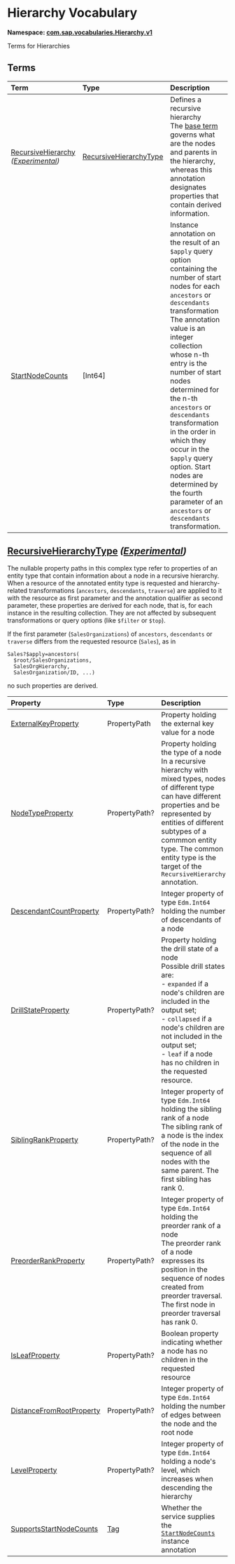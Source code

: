 # Hierarchy Vocabulary
**Namespace: [com.sap.vocabularies.Hierarchy.v1](Hierarchy.xml)**

Terms for Hierarchies


## Terms

Term|Type|Description
:---|:---|:----------
[RecursiveHierarchy](./Hierarchy.xml#L38:~:text=<Term%20Name="-,RecursiveHierarchy,-") *([Experimental](Common.md#Experimental))*|[RecursiveHierarchyType](#RecursiveHierarchyType)|<a name="RecursiveHierarchy"></a>Defines a recursive hierarchy<br>The [base term](https://oasis-tcs.github.io/odata-vocabularies/vocabularies/Org.OData.Aggregation.V1.html#RecursiveHierarchy) governs what are the nodes and parents in the hierarchy, whereas this annotation designates properties that contain derived information.
[StartNodeCounts](./Hierarchy.xml#L111:~:text=<Term%20Name="-,StartNodeCounts,-")|\[Int64\]|<a name="StartNodeCounts"></a>Instance annotation on the result of an `$apply` query option containing the number of start nodes for each `ancestors` or `descendants` transformation<br>The annotation value is an integer collection whose n-th entry is the number of start nodes determined for the n-th `ancestors` or `descendants` transformation in the order in which they occur in the `$apply` query option. Start nodes are determined by the fourth parameter of an `ancestors` or `descendants` transformation.

## <a name="RecursiveHierarchyType"></a>[RecursiveHierarchyType](./Hierarchy.xml#L46:~:text=<ComplexType%20Name="-,RecursiveHierarchyType,-") *([Experimental](Common.md#Experimental))*


The nullable property paths in this complex type refer to properties of an entity type that contain
information about a node in a recursive hierarchy. When a resource of the annotated entity type is requested
and hierarchy-related transformations (`ancestors`, `descendants`, `traverse`) are applied to it
with the resource as first parameter and the annotation qualifier as second parameter,
these properties are derived for each node, that is, for each instance in the resulting collection.
They are not affected by subsequent transformations or query options (like `$filter` or `$top`).

If the first parameter (`SalesOrganizations`) of `ancestors`, `descendants` or `traverse` differs from
the requested resource (`Sales`), as in
```
Sales?$apply=ancestors(
  $root/SalesOrganizations,
  SalesOrgHierarchy,
  SalesOrganization/ID, ...)
```
no such properties are derived.

Property|Type|Description
:-------|:---|:----------
[ExternalKeyProperty](./Hierarchy.xml#L66:~:text=<ComplexType%20Name="-,RecursiveHierarchyType,-")|PropertyPath|Property holding the external key value for a node
[NodeTypeProperty](./Hierarchy.xml#L69:~:text=<ComplexType%20Name="-,RecursiveHierarchyType,-")|PropertyPath?|Property holding the type of a node<br>In a recursive hierarchy with mixed types, nodes of different type can have different properties and be represented by entities of different subtypes of a commmon entity type. The common entity type is the target of the `RecursiveHierarchy` annotation.
[DescendantCountProperty](./Hierarchy.xml#L77:~:text=<ComplexType%20Name="-,RecursiveHierarchyType,-")|PropertyPath?|Integer property of type `Edm.Int64` holding the number of descendants of a node
[DrillStateProperty](./Hierarchy.xml#L80:~:text=<ComplexType%20Name="-,RecursiveHierarchyType,-")|PropertyPath?|Property holding the drill state of a node<br>Possible drill states are: <br>- `expanded` if a node's children are included in the output set; <br>- `collapsed` if a node's children are not included in the output set; <br>- `leaf` if a node has no children in the requested resource.
[SiblingRankProperty](./Hierarchy.xml#L89:~:text=<ComplexType%20Name="-,RecursiveHierarchyType,-")|PropertyPath?|Integer property of type `Edm.Int64` holding the sibling rank of a node<br>The sibling rank of a node is the index of the node in the sequence of all nodes with the same parent. The first sibling has rank 0.
[PreorderRankProperty](./Hierarchy.xml#L93:~:text=<ComplexType%20Name="-,RecursiveHierarchyType,-")|PropertyPath?|Integer property of type `Edm.Int64` holding the preorder rank of a node<br>The preorder rank of a node expresses its position in the sequence of nodes created from preorder traversal. The first node in preorder traversal has rank 0.
[IsLeafProperty](./Hierarchy.xml#L97:~:text=<ComplexType%20Name="-,RecursiveHierarchyType,-")|PropertyPath?|Boolean property indicating whether a node has no children in the requested resource
[DistanceFromRootProperty](./Hierarchy.xml#L100:~:text=<ComplexType%20Name="-,RecursiveHierarchyType,-")|PropertyPath?|Integer property of type `Edm.Int64` holding the number of edges between the node and the root node
[LevelProperty](./Hierarchy.xml#L103:~:text=<ComplexType%20Name="-,RecursiveHierarchyType,-")|PropertyPath?|Integer property of type `Edm.Int64` holding a node's level, which increases when descending the hierarchy
[SupportsStartNodeCounts](./Hierarchy.xml#L106:~:text=<ComplexType%20Name="-,RecursiveHierarchyType,-")|[Tag](https://github.com/oasis-tcs/odata-vocabularies/blob/main/vocabularies/Org.OData.Core.V1.md#Tag)|Whether the service supplies the [`StartNodeCounts`](#StartNodeCounts) instance annotation
